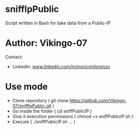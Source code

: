 # sniffIpPublic
Script written in Bash for take data from a Public-IP

# Author: Vikingo-07
Contact:
- Linkedin: www.linkedin.com/in/moriconilorenzo

# Use mode
- Clone repository ( git clone https://github.com/Vikingo-07/sniffIpPublic.git )
- Go inside the folder ( cd sniffPublicIP )
- Give it execution permissions ( chmod +x sniffPublicIP.sh )
- Execute ( ./sniffPublicIP.sh ... )
